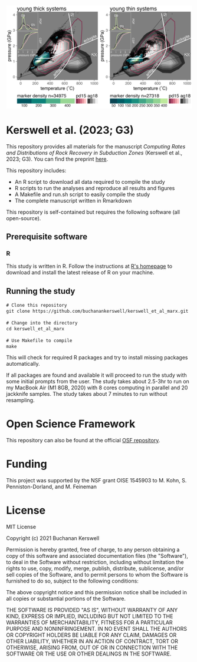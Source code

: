 ![](draft/assets/images/repo-banner.png)

# Kerswell et al. (2023; G3)

This repository provides all materials for the manuscript *Computing Rates and Distributions of Rock Recovery in Subduction Zones* (Kerswell et al., 2023; G3). You can find the preprint [here](https://buchanankerswell.com/assets/pdf/kerswell-et-al-marx-g3-2023.pdf).

This repository includes:

- An R script to download all data required to compile the study
- R scripts to run the analyses and reproduce all results and figures
- A Makefile and run.sh script to easily compile the study
- The complete manuscript written in Rmarkdown

This repository is self-contained but requires the following software (all open-source).

## Prerequisite software

### R

This study is written in R. Follow the instructions at [R's homepage](https://www.r-project.org) to download and install the latest release of R on your machine.

## Running the study

```
# Clone this repository
git clone https://github.com/buchanankerswell/kerswell_et_al_marx.git

# Change into the directory
cd kerswell_et_al_marx

# Use Makefile to compile
make
```

This will check for required R packages and try to install missing packages automatically.

If all packages are found and available it will proceed to run the study with some initial prompts from the user. The study takes about 2.5-3hr to run on my MacBook Air (M1 8GB, 2020) with 8 cores computing in parallel and 20 jackknife samples. The study takes about 7 minutes to run without resampling.

# Open Science Framework

This repository can also be found at the official [OSF repository](https://osf.io/3emwf/).

# Funding

This project was supported by the NSF grant OISE 1545903 to M. Kohn, S. Penniston-Dorland, and M. Feineman

# License

MIT License

Copyright (c) 2021 Buchanan Kerswell

Permission is hereby granted, free of charge, to any person obtaining a copy
of this software and associated documentation files (the "Software"), to deal
in the Software without restriction, including without limitation the rights
to use, copy, modify, merge, publish, distribute, sublicense, and/or sell
copies of the Software, and to permit persons to whom the Software is
furnished to do so, subject to the following conditions:

The above copyright notice and this permission notice shall be included in all
copies or substantial portions of the Software.

THE SOFTWARE IS PROVIDED "AS IS", WITHOUT WARRANTY OF ANY KIND, EXPRESS OR
IMPLIED, INCLUDING BUT NOT LIMITED TO THE WARRANTIES OF MERCHANTABILITY,
FITNESS FOR A PARTICULAR PURPOSE AND NONINFRINGEMENT. IN NO EVENT SHALL THE
AUTHORS OR COPYRIGHT HOLDERS BE LIABLE FOR ANY CLAIM, DAMAGES OR OTHER
LIABILITY, WHETHER IN AN ACTION OF CONTRACT, TORT OR OTHERWISE, ARISING FROM,
OUT OF OR IN CONNECTION WITH THE SOFTWARE OR THE USE OR OTHER DEALINGS IN THE
SOFTWARE.

